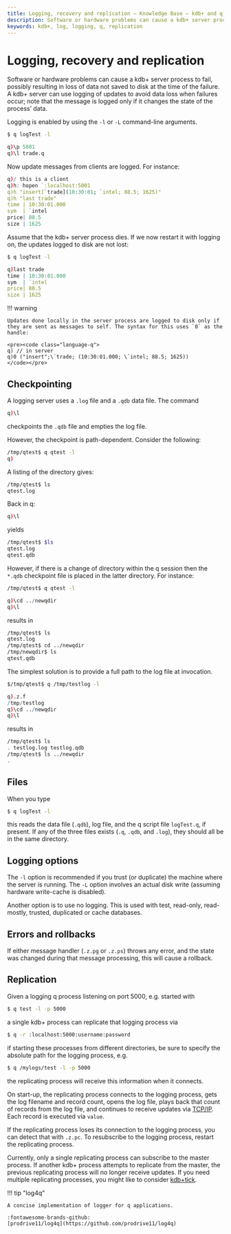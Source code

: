```yaml
---
title: Logging, recovery and replication – Knowledge Base – kdb+ and q documentation
description: Software or hardware problems can cause a kdb+ server process to fail, possibly resulting in loss of data not saved to disk at the time of the failure. A kdb+ server can use logging of updates to avoid data loss when failures occur; note that the message is logged only if it changes the state of the process’ data.
keywords: kdb+, log, logging, q, replication
---
```

# Logging, recovery and replication





Software or hardware problems can cause a kdb+ server process to fail, possibly resulting in loss of data not saved to disk at the time of the failure. A kdb+ server can use logging of updates to avoid data loss when failures occur; note that the message is logged only if it changes the state of the process’ data.

Logging is enabled by using the `-l` or `-L` command-line arguments.

```bash
$ q logTest -l
```

```q
q)\p 5001
q)\l trade.q
```

Now update messages from clients are logged. For instance:

```q
q)/ this is a client
q)h: hopen `:localhost:5001
q)h "insert[`trade](10:30:01; `intel; 88.5; 1625)"
q)h "last trade"
time | 10:30:01.000
sym  | `intel
price| 88.5
size | 1625
```

Assume that the kdb+ server process dies. If we now restart it with logging on, the updates logged to disk are not lost:

```bash
$ q logTest -l
```

```q
q)last trade
time | 10:30:01.000
sym  | `intel
price| 88.5
size | 1625
```

!!! warning 

    Updates done locally in the server process are logged to disk only if they are sent as messages to self. The syntax for this uses `0` as the handle:

    <pre><code class="language-q">
    q) // in server
    q)0 ("insert";\`trade; (10:30:01.000; \`intel; 88.5; 1625))
    </code></pre>


## Checkpointing

A logging server uses a `.log` file and a `.qdb` data file. The command

```q
q)\l
```

checkpoints the `.qdb` file and empties the log file.

However, the checkpoint is path-dependent. Consider the following:

```bash
/tmp/qtest$ q qtest -l
q)
```

A listing of the directory gives:

```bash
/tmp/qtest$ ls
qtest.log
```

Back in q:

```q
q)\l
```

yields

```bash
/tmp/qtest$ $ls
qtest.log
qtest.qdb
```

However, if there is a change of directory within the q session then the `*.qdb` checkpoint file is placed in the latter directory. For instance:

```bash
/tmp/qtest$ q qtest -l
```

```q
q)\cd ../newqdir
q)\l
```

results in

```bash
/tmp/qtest$ ls
qtest.log
/tmp/qtest$ cd ../newqdir
/tmp/newqdir$ ls
qtest.qdb
```

The simplest solution is to provide a full path to the log file at invocation.

```bash
$/tmp/qtest$ q /tmp/testlog -l
```

```q
q).z.f
/tmp/testlog
q)\cd ../newqdir
q)\l
```

results in

```bash
/tmp/qtest$ ls
. testlog.log testlog.qdb
/tmp/qtest$ ls ../newqdir
.
```


## Files

When you type

```bash
$ q logTest -l
```

this reads the data file (`.qdb`), log file, and the q script file `logTest.q`, if present. If any of the three files exists (`.q`, `.qdb`, and `.log`), they should all be in the same directory.


## Logging options

The `-l` option is recommended if you trust (or duplicate) the machine where the server is running. The `-L` option involves an actual disk write (assuming hardware write-cache is disabled).

Another option is to use no logging. This is used with test, read-only, read-mostly, trusted, duplicated or cache databases.


## Errors and rollbacks

If either message handler (`.z.pg` or `.z.ps`) throws any error, and the state was changed during that message processing, this will cause a rollback.


## Replication

Given a logging q process listening on port 5000, e.g. started with

```bash
$ q test -l -p 5000
```

a single kdb+ process can replicate that logging process via

```bash
$ q -r :localhost:5000:username:password
```

if starting these processes from different directories, be sure to specify the absolute path for the logging process, e.g.

```bash
$ q /mylogs/test -l -p 5000
```

the replicating process will receive this information when it connects. 

On start-up, the replicating process connects to the logging process, gets the log filename and record count, opens the log file, plays back that count of records from the log file, and continues to receive updates via [TCP/IP](../basics/ipc.md). Each record is executed via `value`.

If the replicating process loses its connection to the logging process, you can detect that with `.z.pc`. To resubscribe to the logging process, restart the replicating process.

Currently, only a single replicating process can subscribe to the master process. If another kdb+ process attempts to replicate from the master, the previous replicating process will no longer receive updates. If you need multiple replicating processes, you might like to consider [kdb+tick](../learn/startingkdb/tick.md).

!!! tip "log4q"

    A concise implementation of logger for q applications.

    :fontawesome-brands-github: 
    [prodrive11/log4q](https://github.com/prodrive11/log4q)
